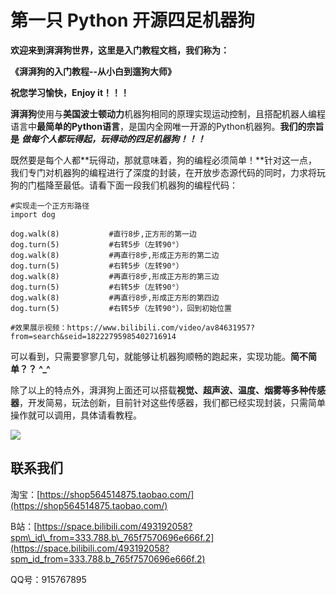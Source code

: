 # 第一只 Python 开源四足机器狗

**欢迎来到湃湃狗世界，这里是入门教程文档，我们称为：**

**《湃湃狗的入门教程--从小白到遛狗大师》**             

**祝您学习愉快，Enjoy it！！！**



**湃湃狗**使用与**美国波士顿动力**机器狗相同的原理实现运动控制，且搭配机器人编程语言中**最简单的Python语言**，是国内全网唯一开源的Python机器狗。**我们的宗旨是** _**做每个人都玩得起，玩得动的四足机器狗！！！**_

既然要是每个人都**玩得动，那就意味着，狗的编程必须简单！**针对这一点，我们专门对机器狗的编程进行了深度的封装，在开放步态源代码的同时，力求将玩狗的门槛降至最低。请看下面一段我们机器狗的编程代码：

```text
#实现走一个正方形路径
import dog

dog.walk(8)           #直行8步,正方形的第一边
dog.turn(5)           #右转5步（左转90°）
dog.walk(8)           #再直行8步,形成正方形的第二边
dog.turn(5)           #右转5步（左转90°）
dog.walk(8)           #再直行8步,形成正方形的第三边
dog.turn(5)           #右转5步（左转90°）
dog.walk(8)           #再直行8步,形成正方形的第四边
dog.turn(5)           #右转5步（左转90°），回到初始位置

#效果展示视频：https://www.bilibili.com/video/av84631957?from=search&seid=18222795985402716914
```

可以看到，只需要寥寥几句，就能够让机器狗顺畅的跑起来，实现功能。**简不简单？？   ^\_^**

除了以上的特点外，湃湃狗上面还可以搭载**视觉、超声波、温度、烟雾等多种传感器**，开发简易，玩法创新，目前针对这些传感器，我们都已经实现封装，只需简单操作就可以调用，具体请看教程。



![](.gitbook/assets/1%20%2818%29.png)

## 联系我们

淘宝：[https://shop564514875.taobao.com/](https://shop564514875.taobao.com/)

B站：[https://space.bilibili.com/493192058?spm\_id\_from=333.788.b\_765f7570696e666f.2](https://space.bilibili.com/493192058?spm_id_from=333.788.b_765f7570696e666f.2)

QQ号：915767895

